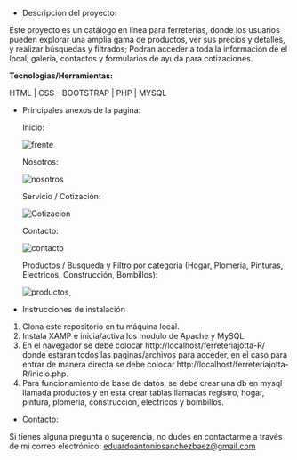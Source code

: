- Descripción del proyecto:

Este proyecto es un catálogo en línea para ferreterías, donde los usuarios pueden explorar una amplia gama de productos, ver sus precios y detalles, y realizar búsquedas y filtrados; Podran acceder a toda la informacion de el local, galeria, contactos y formularios de ayuda para cotizaciones.

**Tecnologias/Herramientas:** 

HTML | CSS - BOOTSTRAP | PHP | MYSQL

- Principales anexos de la pagina:

  Inicio:

  ![frente](https://github.com/eduarprog/Catalogo-online-Ferretero/assets/102840664/1233029d-5b9c-4950-9b7a-3e508111bbd4)

  Nosotros:

  ![nosotros](https://github.com/eduarprog/Catalogo-online-Ferretero/assets/102840664/95b07600-65b8-4950-9e22-2359fbfac27a)

  Servicio / Cotización:

  ![Cotizacion](https://github.com/eduarprog/Catalogo-online-Ferretero/assets/102840664/9e511ba3-7cc7-4175-9d3e-0f7c7c9e1271)

  Contacto:

  ![contacto](https://github.com/eduarprog/Catalogo-online-Ferretero/assets/102840664/4ec3491f-d20c-498d-99f9-2976ae4977a7)

  Productos / Busqueda y Filtro por categoria (Hogar, Plomeria, Pinturas, Electricos, Construcción, Bombillos):

  ![productos,](https://github.com/eduarprog/Catalogo-online-Ferretero/assets/102840664/13329755-b4ed-4840-ac78-192799b7d9c2)
  

- Instrucciones de instalación

1. Clona este repositorio en tu máquina local.
2. Instala XAMP e inicia/activa los modulo de Apache y MySQL
3. En el navegador se debe colocar http://localhost/ferreteriajotta-R/ donde estaran todos las paginas/archivos para acceder, en el caso para entrar de manera directa se debe colocar http://localhost/ferreteriajotta-R/inicio.php.
4. Para funcionamiento de base de datos, se debe crear una db en mysql llamada productos y en esta crear tablas llamadas registro, hogar, pintura, plomeria, construccion, electricos y bombillos.

   

- Contacto:

Si tienes alguna pregunta o sugerencia, no dudes en contactarme a través de mi correo electrónico: eduardoantoniosanchezbaez@gmail.com
